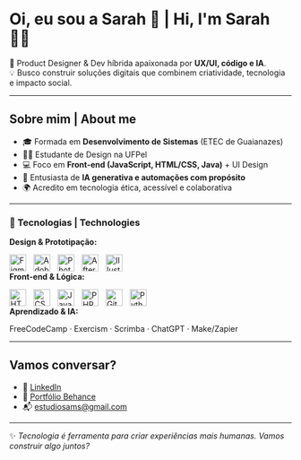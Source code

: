 # Oi, eu sou a Sarah 👋 | Hi, I'm Sarah 👩‍💻

🎨 Product Designer & Dev híbrida apaixonada por **UX/UI, código e IA**.  
💡 Busco construir soluções digitais que combinem criatividade, tecnologia e impacto social.

---

##  Sobre mim | About me

- 🎓 Formada em **Desenvolvimento de Sistemas** (ETEC de Guaianazes)
- 👩‍🎓 Estudante de Design na UFPel
- 💻 Foco em **Front-end (JavaScript, HTML/CSS, Java)** + UI Design
- 🤖 Entusiasta de **IA generativa e automações com propósito**
- 🌍 Acredito em tecnologia ética, acessível e colaborativa

---

### 🤖 Tecnologias | Technologies

**Design & Prototipação:**

<img 
    align="left" 
    alt="Figma"
    title="Figma" 
    width="30px" 
    style="padding-right: 10px;" 
    src="https://cdn.jsdelivr.net/gh/devicons/devicon@latest/icons/figma/figma-original.svg" 
/>
<img 
    align="left" 
    alt="Adobe XD"
    title="Adobe XD" 
    width="30px" 
    style="padding-right: 10px;" 
    src="https://cdn.jsdelivr.net/gh/devicons/devicon@latest/icons/xd/xd-original.svg" 
/>
<img 
    align="left" 
    alt="Photoshop"
    title="Photoshop" 
    width="30px" 
    style="padding-right: 10px;" 
    src="https://cdn.jsdelivr.net/gh/devicons/devicon@latest/icons/photoshop/photoshop-original.svg" 
/>
<img 
    align="left" 
    alt="After Effects"
    title="After Effects" 
    width="30px" 
    style="padding-right: 10px;"              src="https://cdn.jsdelivr.net/gh/devicons/devicon@latest/icons/aftereffects/aftereffects-original.svg"
/>
<img 
    align="left" 
    alt="Illustrator"
    title="Illustrator" 
    width="30px" 
    style="padding-right: 10px;" 
    src="https://cdn.jsdelivr.net/gh/devicons/devicon@latest/icons/illustrator/illustrator-plain.svg" 
/><br>

**Front-end & Lógica:**  

<img 
    align="left" 
    alt="HTML"
    title="HTML" 
    width="30px" 
    style="padding-right: 10px;" 
    src="https://cdn.jsdelivr.net/gh/devicons/devicon@latest/icons/html5/html5-original.svg" 
/>
<img 
    align="left" 
    alt="CSS" 
    title="CSS"
    width="30px" 
    style="padding-right: 10px;" 
    src="https://cdn.jsdelivr.net/gh/devicons/devicon@latest/icons/css3/css3-original.svg" 
/>
<img 
    align="left" 
    alt="JavaScript" 
    title="JavaScript"
    width="30px" 
    style="padding-right: 10px;" 
    src="https://cdn.jsdelivr.net/gh/devicons/devicon@latest/icons/javascript/javascript-original.svg" 
/>
<img 
    align="left" 
    alt="PHP" 
    title="PHP"
    width="30px" 
    style="padding-right: 10px;" 
    src="https://cdn.jsdelivr.net/gh/devicons/devicon@latest/icons/php/php-original.svg" 
/>
<img 
    align="left" 
    alt="Git" 
    title="Git"
    width="30px" 
    style="padding-right: 10px;" 
    src="https://cdn.jsdelivr.net/gh/devicons/devicon@latest/icons/git/git-original.svg" 
/>
<img 
    align="left" 
    alt="Python" 
    title="Python"
    width="30px" 
    style="padding-right: 10px;" 
    src="https://cdn.jsdelivr.net/gh/devicons/devicon@latest/icons/python/python-original.svg" 
/><br>

**Aprendizado & IA:**  

FreeCodeCamp · Exercism · Scrimba · ChatGPT · Make/Zapier


---

##  Vamos conversar?

- 💼 [LinkedIn](https://www.linkedin.com/in/s4rr4hmarcal/)
- 🎨 [Portfólio Behance](https://www.behance.net/sarahmarcal)
- 📬 estudiosams@gmail.com

---

✨ *Tecnologia é ferramenta para criar experiências mais humanas. Vamos construir algo juntos?*

